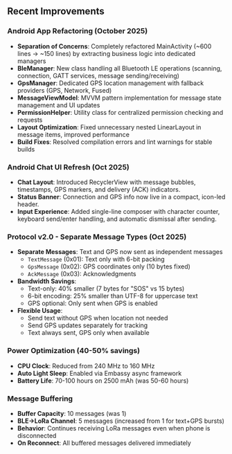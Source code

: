 ## Recent Improvements

### Android App Refactoring (October 2025)
- **Separation of Concerns**: Completely refactored MainActivity (~600 lines → ~150 lines) by extracting business logic into dedicated managers
- **BleManager**: New class handling all Bluetooth LE operations (scanning, connection, GATT services, message sending/receiving)
- **GpsManager**: Dedicated GPS location management with fallback providers (GPS, Network, Fused)
- **MessageViewModel**: MVVM pattern implementation for message state management and UI updates
- **PermissionHelper**: Utility class for centralized permission checking and requests
- **Layout Optimization**: Fixed unnecessary nested LinearLayout in message items, improved performance
- **Build Fixes**: Resolved compilation errors and lint warnings for stable builds

### Android Chat UI Refresh (Oct 2025)
- **Chat Layout**: Introduced RecyclerView with message bubbles, timestamps, GPS markers, and delivery (ACK) indicators.
- **Status Banner**: Connection and GPS info now live in a compact, icon-led header.
- **Input Experience**: Added single-line composer with character counter, keyboard send/enter handling, and automatic dismissal after sending.

### Protocol v2.0 - Separate Message Types (Oct 2025)
- **Separate Messages**: Text and GPS now sent as independent messages
  - `TextMessage` (0x01): Text only with 6-bit packing
  - `GpsMessage` (0x02): GPS coordinates only (10 bytes fixed)
  - `AckMessage` (0x03): Acknowledgments
- **Bandwidth Savings**: 
  - Text-only: 40% smaller (7 bytes for "SOS" vs 15 bytes)
  - 6-bit encoding: 25% smaller than UTF-8 for uppercase text
  - GPS optional: Only sent when GPS is enabled
- **Flexible Usage**:
  - Send text without GPS when location not needed
  - Send GPS updates separately for tracking
  - Text always sent, GPS only when available

### Power Optimization (40-50% savings)
- **CPU Clock**: Reduced from 240 MHz to 160 MHz
- **Auto Light Sleep**: Enabled via Embassy async framework
- **Battery Life**: 70-100 hours on 2500 mAh (was 50-60 hours)

### Message Buffering
- **Buffer Capacity**: 10 messages (was 1)
- **BLE→LoRa Channel**: 5 messages (increased from 1 for text+GPS bursts)
- **Behavior**: Continues receiving LoRa messages even when phone is disconnected
- **On Reconnect**: All buffered messages delivered immediately